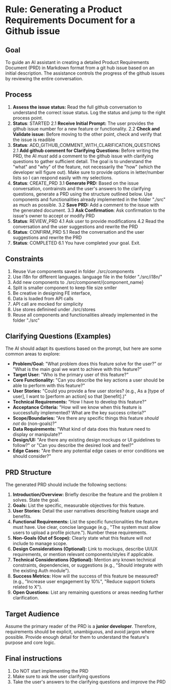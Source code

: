 # Rule: Generating a Product Requirements Document for a Github issue

## Goal

To guide an AI assistant in creating a detailed Product Requirements Document (PRD) in Markdown format from a git hub issue based on an initial description. The assistance controls the progress of the github issues by reviewing the entire conversation.

## Process

1.  **Assess the issue status:** Read the full github conversation to understand the correct issue status. Log the status and jump to the right process point. 
2.  **Status**: STARTED
    2.1  **Receive Initial Prompt:** The user provides the github issue number for a new feature or functionality.
    2.2  **Check and Validate issue:** Before moving to the other point, check and verify that the issue is readible
2.  **Status**: ADD_GITHUB_COMMENT_WITH_CLARIFICATION_QUESTIONS
    2.1  **Add github comment for Clarifying Questions:** Before writing the PRD, the AI _must_ add a comment to the github issue with clarifying questions to gather sufficient detail. The goal is to understand the "what" and "why" of the feature, not necessarily the "how" (which the developer will figure out). Make sure to provide options in letter/number lists so I can respond easily with my selections.
3.  **Status**: CREATE_PRD
    3.1  **Generate PRD:** Based on the issue conversation, contrainsts and the user's answers to the clarifying questions, generate a PRD using the structure outlined below. Use components and functionalities already implemented in the folder "./src" as much as possible.
    3.2  **Save PRD:** Add a comment to the issue with the generated document.
    3.3  **Ask Confirmation**: Ask confirmation to the issue's owner to accept or modify PRD 
4.  **Status**: REVIEW_PRD
    4.1 Ask user to provide modifications
    4.2 Read the conversation and the user suggestions and rewrite the PRD
5.  **Status**: CONFIRM_PRD
    5.1 Read the conversation and the user suggestions and rewrite the PRD
6.  **Status**: COMPLETED
    6.1 You have completed your goal. Exit. 

## Constraints

1. Reuse Vue components saved in folder ./src/components
2. Use i18n for different languages. language file in the folder "./src/i18n/"
3. Add new components to ./src/component/{component_name}
4. Split is smaller component to keep file size smller
5. Be creative in designing FE interface,
6. Data is loaded from API calls
7. API call are mocked for simplicity
8. Use stores definined under ./src/stores
9. Reuse all components and functionalities already implemented in the folder "./src"

## Clarifying Questions (Examples)

The AI should adapt its questions based on the prompt, but here are some common areas to explore:

- **Problem/Goal:** "What problem does this feature solve for the user?" or "What is the main goal we want to achieve with this feature?"
- **Target User:** "Who is the primary user of this feature?"
- **Core Functionality:** "Can you describe the key actions a user should be able to perform with this feature?"
- **User Stories:** "Could you provide a few user stories? (e.g., As a [type of user], I want to [perform an action] so that [benefit].)"
- **Technical Requirements:** "How I have to develop this feature?"
- **Acceptance Criteria:** "How will we know when this feature is successfully implemented? What are the key success criteria?"
- **Scope/Boundaries:** "Are there any specific things this feature _should not_ do (non-goals)?"
- **Data Requirements:** "What kind of data does this feature need to display or manipulate?"
- **Design/UI:** "Are there any existing design mockups or UI guidelines to follow?" or "Can you describe the desired look and feel?"
- **Edge Cases:** "Are there any potential edge cases or error conditions we should consider?"

## PRD Structure

The generated PRD should include the following sections:

1.  **Introduction/Overview:** Briefly describe the feature and the problem it solves. State the goal.
2.  **Goals:** List the specific, measurable objectives for this feature.
3.  **User Stories:** Detail the user narratives describing feature usage and benefits.
4.  **Functional Requirements:** List the specific functionalities the feature must have. Use clear, concise language (e.g., "The system must allow users to upload a profile picture."). Number these requirements.
5.  **Non-Goals (Out of Scope):** Clearly state what this feature will _not_ include to manage scope.
6.  **Design Considerations (Optional):** Link to mockups, describe UI/UX requirements, or mention relevant components/styles if applicable.
7.  **Technical Considerations (Optional):** Mention any known technical constraints, dependencies, or suggestions (e.g., "Should integrate with the existing Auth module").
8.  **Success Metrics:** How will the success of this feature be measured? (e.g., "Increase user engagement by 10%", "Reduce support tickets related to X").
9.  **Open Questions:** List any remaining questions or areas needing further clarification.

## Target Audience

Assume the primary reader of the PRD is a **junior developer**. Therefore, requirements should be explicit, unambiguous, and avoid jargon where possible. Provide enough detail for them to understand the feature's purpose and core logic.

## Final instructions

1. Do NOT start implementing the PRD
2. Make sure to ask the user clarifying questions
3. Take the user's answers to the clarifying questions and improve the PRD

